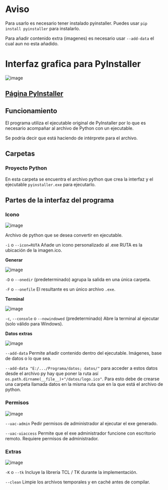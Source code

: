 
# Aviso
Para usarlo es necesario tener instalado pyinstaller. Puedes usar `pip install pyinstaller` para instalarlo.

Para añadir contenido extra (imagenes) es necesario usar `--add-data` el cual aun no esta añadido.

# Interfaz grafica para PyInstaller

![image](https://user-images.githubusercontent.com/54257745/181665000-6c8d2271-e4fb-4255-9be1-d27544c0b4be.png)


## [Página PyInstaller](https://pypi.org/project/pyinstaller/)


## Funcionamiento

El programa utiliza el ejecutable original de PyInstaller por lo que es necesario acompañar al archivo de Python con un ejecutable.

Se podría decir que está haciendo de intérprete para el archivo.


## Carpetas

### Proyecto Python

En esta carpeta se encuentra el archivo python que crea la interfaz y el ejecutable `pyinstaller.exe` para ejecutarlo.

## Partes de la interfaz del programa

### Icono

![image](https://user-images.githubusercontent.com/54257745/164698163-fc6285ab-7f63-43f1-9020-f3a7ef17a48e.png)

Archivo de python que se desea convertir en ejecutable.

`-i` o `--icon=RUTA` Añade un icono personalizado al .exe RUTA es la ubicación de la imagen.ico.

**Generar**

![image](https://user-images.githubusercontent.com/54257745/181665082-f09c7cae-ca4b-495d-b975-08613d8d0f5e.png)

`-D` o `--onedir` (predeterminado) agrupa la salida en una única carpeta.

`-F` o `--onefile` El resultante es un único archivo `.exe`.

**Terminal**

![image](https://user-images.githubusercontent.com/54257745/181665254-df66ec38-9eef-455d-a1cc-3926837d48f0.png)

`-c`, `--console` o `--nowindowed` (predeterminado) Abre la terminal al ejecutar (solo válido para Windows).

**Datos extras**

![image](https://user-images.githubusercontent.com/54257745/181665336-00f92082-07ad-4e59-878f-9f08f0105609.png)

`--add-data` Permite añadir contenido dentro del ejecutable. Imágenes, base de datos o lo que sea.

`--add-data "E:/.../Programa/datos; datos/"` para acceder a estos datos desde el archivo py hay que poner la ruta así `os.path.dirname(__file__)+"/datos/logo.ico"`. Para esto debe de crearse una carpeta llamada datos en la misma ruta que en la que está el archivo de python.

### Permisos

![image](https://user-images.githubusercontent.com/54257745/164698656-743caca6-016b-4c0c-b26d-096f7801fced.png)

`--uac-admin` Pedir permisos de administrador al ejecutar el exe generado.

`--uac-uiaccess` Permite que el exe administrador funcione con escritorio remoto. Requiere permisos de administrador.

### Extras

![image](https://user-images.githubusercontent.com/54257745/164698734-015d0997-c39d-48a9-b803-9411203ad385.png)

`-K` o `--tk` Incluye la librería TCL / TK durante la implementación.

`--clean` Limpie los archivos temporales y en caché antes de compilar.


